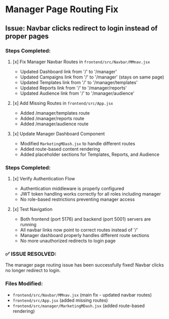 # Manager Page Routing Fix

## Issue: Navbar clicks redirect to login instead of proper pages

### Steps Completed:
1. [x] Fix Manager Navbar Routes in `frontend/src/Navbar/MMnav.jsx`
   - Updated Dashboard link from '/' to '/manager'
   - Updated Campaigns link from '/' to '/manager' (stays on same page)
   - Updated Templates link from '/' to '/manager/templates'
   - Updated Reports link from '/' to '/manager/reports'
   - Updated Audience link from '/' to '/manager/audience'

2. [x] Add Missing Routes in `frontend/src/App.jsx`
   - Added /manager/templates route
   - Added /manager/reports route
   - Added /manager/audience route

3. [x] Update Manager Dashboard Component
   - Modified `MarketingMDash.jsx` to handle different routes
   - Added route-based content rendering
   - Added placeholder sections for Templates, Reports, and Audience

### Steps Completed:
1. [x] Verify Authentication Flow
   - Authentication middleware is properly configured
   - JWT token handling works correctly for all roles including manager
   - No role-based restrictions preventing manager access

2. [x] Test Navigation
   - Both frontend (port 5176) and backend (port 5001) servers are running
   - All navbar links now point to correct routes instead of '/'
   - Manager dashboard properly handles different route sections
   - No more unauthorized redirects to login page

### ✅ ISSUE RESOLVED:
The manager page routing issue has been successfully fixed! Navbar clicks no longer redirect to login.

### Files Modified:
- `frontend/src/Navbar/MMnav.jsx` (main fix - updated navbar routes)
- `frontend/src/App.jsx` (added missing routes)
- `frontend/src/manager/MarketingMDash.jsx` (added route-based rendering)
